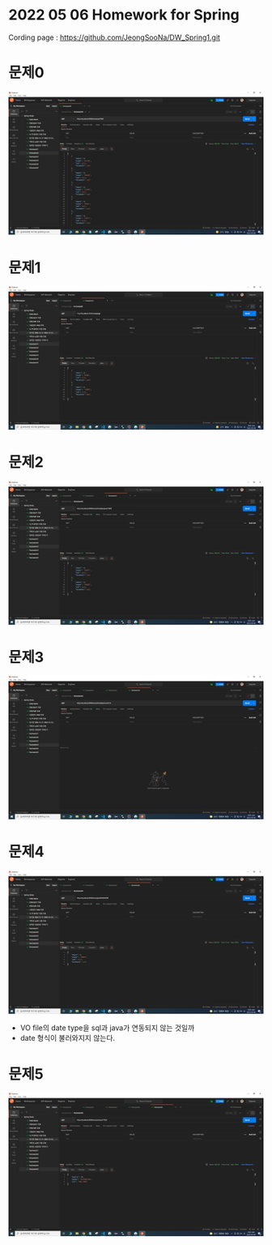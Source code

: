 # 2022 05 06 Homework for Spring
Cording page : https://github.com/JeongSooNa/DW_Spring1.git

# 문제0
![jpg](./img/%EC%BA%A1%EC%B2%98.JPG)

# 문제1
![jpg](./img/%EC%BA%A1%EC%B2%981.JPG)

# 문제2
![jpg](./img/%EC%BA%A1%EC%B2%982.JPG)

# 문제3
![jpg](./img/%EC%BA%A1%EC%B2%983.JPG)

# 문제4
![jpg](./img/%EC%BA%A1%EC%B2%984.JPG)
- VO file의 date type을 sql과 java가 연동되지 않는 것일까
- date 형식이 불러와지지 않는다.

# 문제5
![jpg](./img/%EC%BA%A1%EC%B2%985.JPG)
